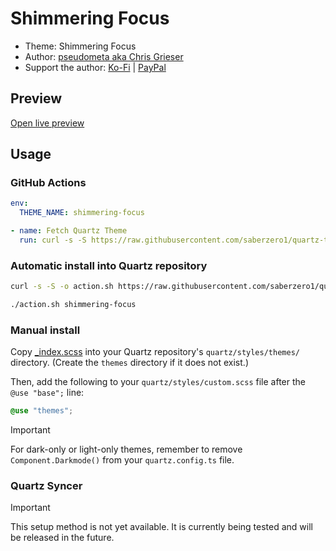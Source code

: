 # Shimmering Focus

- Theme: Shimmering Focus
- Author: <a href="https://github.com/chrisgrieser/shimmering-focus" target="_blank" rel="noopener noreferrer">pseudometa aka Chris Grieser</a>
- Support the author: <a href="https://ko-fi.com/pseudometa" target="_blank" rel="noopener noreferrer">Ko-Fi</a> | <a href="https://www.paypal.me/ChrisGrieser" target="_blank" rel="noopener noreferrer">PayPal</a>

## Preview

[Open live preview](https://quartz-themes.github.io/shimmering-focus/)

## Usage

### GitHub Actions

```yaml
env:
  THEME_NAME: shimmering-focus
```

```yaml
- name: Fetch Quartz Theme
  run: curl -s -S https://raw.githubusercontent.com/saberzero1/quartz-themes/master/action.sh | bash -s -- $THEME_NAME
```

### Automatic install into Quartz repository

```bash
curl -s -S -o action.sh https://raw.githubusercontent.com/saberzero1/quartz-themes/master/action.sh

./action.sh shimmering-focus
```

### Manual install

Copy [\_index.scss](./_index.scss) into your Quartz repository's `quartz/styles/themes/` directory. (Create the `themes` directory if it does not exist.)

Then, add the following to your `quartz/styles/custom.scss` file after the `@use "base";` line:

```scss
@use "themes";
```

> [!IMPORTANT]
> For dark-only or light-only themes, remember to remove `Component.Darkmode()` from your `quartz.config.ts` file.

### Quartz Syncer

> [!IMPORTANT]
> This setup method is not yet available. It is currently being tested and will be released in the future.
